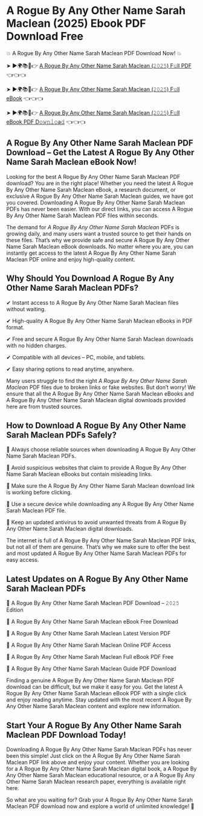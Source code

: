 # A Rogue By Any Other Name Sarah Maclean (2025) Ebook PDF Download Free

💥 A Rogue By Any Other Name Sarah Maclean PDF Download Now! 💥

➤ ►🌍📚📱👉 [A Rogue By Any Other Name Sarah Maclean (𝟸𝟶𝟸𝟻) F𝚞ll PDF](https://getpdf.xyz/a-rogue-by-any-other-name-sarah-maclean) 👈👈👈


➤ ►🌍📚📱👉 [A Rogue By Any Other Name Sarah Maclean (𝟸𝟶𝟸𝟻) F𝚞ll eBook](https://getpdf.xyz/a-rogue-by-any-other-name-sarah-maclean) 👈👈👈


➤ ►🌍📚📱👉 [A Rogue By Any Other Name Sarah Maclean (𝟸𝟶𝟸𝟻) F𝚞ll eBook PDF D𝚘𝚠𝚗𝚕𝚘a𝚍](https://getpdf.xyz/a-rogue-by-any-other-name-sarah-maclean) 👈👈👈


## A Rogue By Any Other Name Sarah Maclean PDF Download – Get the Latest A Rogue By Any Other Name Sarah Maclean eBook Now!

Looking for the best A Rogue By Any Other Name Sarah Maclean PDF download? You are in the right place! Whether you need the latest A Rogue By Any Other Name Sarah Maclean eBook, a research document, or exclusive A Rogue By Any Other Name Sarah Maclean guides, we have got you covered. Downloading A Rogue By Any Other Name Sarah Maclean PDFs has never been easier. With our direct links, you can access A Rogue By Any Other Name Sarah Maclean PDF files within seconds.

The demand for *A Rogue By Any Other Name Sarah Maclean* PDFs is growing daily, and many users want a trusted source to get their hands on these files. That’s why we provide safe and secure A Rogue By Any Other Name Sarah Maclean eBook downloads. No matter where you are, you can instantly get access to the latest A Rogue By Any Other Name Sarah Maclean PDF online and enjoy high-quality content.

## Why Should You Download A Rogue By Any Other Name Sarah Maclean PDFs?

✔ Instant access to A Rogue By Any Other Name Sarah Maclean files without waiting.

✔ High-quality A Rogue By Any Other Name Sarah Maclean eBooks in PDF format.

✔ Free and secure A Rogue By Any Other Name Sarah Maclean downloads with no hidden charges.

✔ Compatible with all devices – PC, mobile, and tablets.

✔ Easy sharing options to read anytime, anywhere.

Many users struggle to find the right *A Rogue By Any Other Name Sarah Maclean* PDF files due to broken links or fake websites. But don’t worry! We ensure that all the A Rogue By Any Other Name Sarah Maclean eBooks and A Rogue By Any Other Name Sarah Maclean digital downloads provided here are from trusted sources.

## How to Download A Rogue By Any Other Name Sarah Maclean PDFs Safely?

📌 Always choose reliable sources when downloading A Rogue By Any Other Name Sarah Maclean PDFs.

📌 Avoid suspicious websites that claim to provide A Rogue By Any Other Name Sarah Maclean eBooks but contain misleading links.

📌 Make sure the A Rogue By Any Other Name Sarah Maclean download link is working before clicking.

📌 Use a secure device while downloading any A Rogue By Any Other Name Sarah Maclean PDF file.

📌 Keep an updated antivirus to avoid unwanted threats from A Rogue By Any Other Name Sarah Maclean digital downloads.

The internet is full of A Rogue By Any Other Name Sarah Maclean PDF links, but not all of them are genuine. That’s why we make sure to offer the best and most updated A Rogue By Any Other Name Sarah Maclean PDFs for easy access.

## Latest Updates on A Rogue By Any Other Name Sarah Maclean PDFs

🔹 A Rogue By Any Other Name Sarah Maclean PDF Download – 𝟸𝟶𝟸𝟻 Edition

🔹 A Rogue By Any Other Name Sarah Maclean eBook Free Download

🔹 A Rogue By Any Other Name Sarah Maclean Latest Version PDF

🔹 A Rogue By Any Other Name Sarah Maclean Online PDF Access

🔹 A Rogue By Any Other Name Sarah Maclean Full eBook PDF Free

🔹 A Rogue By Any Other Name Sarah Maclean Guide PDF Download

Finding a genuine A Rogue By Any Other Name Sarah Maclean PDF download can be difficult, but we make it easy for you. Get the latest A Rogue By Any Other Name Sarah Maclean eBook PDF with a single click and enjoy reading anytime. Stay updated with the most recent A Rogue By Any Other Name Sarah Maclean content and explore new information.

## Start Your A Rogue By Any Other Name Sarah Maclean PDF Download Today!

Downloading A Rogue By Any Other Name Sarah Maclean PDFs has never been this simple! Just click on the A Rogue By Any Other Name Sarah Maclean PDF link above and enjoy your content. Whether you are looking for a A Rogue By Any Other Name Sarah Maclean digital book, a A Rogue By Any Other Name Sarah Maclean educational resource, or a A Rogue By Any Other Name Sarah Maclean research paper, everything is available right here.

So what are you waiting for? Grab your A Rogue By Any Other Name Sarah Maclean PDF download now and explore a world of unlimited knowledge! 🚀